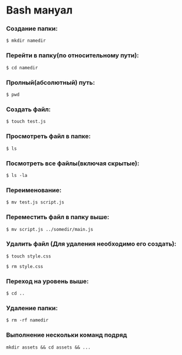# Bash мануал

### Создание папки:

`$ mkdir namedir`

### Перейти в папку(по относительному пути):

`$ cd namedir`

### Пролный(абсолютный) путь:

`$ pwd`

### Создать файл:

`$ touch test.js`

### Просмотреть файл в папке:

`$ ls`

### Посмотреть все файлы(включая скрытые):

`$ ls -la`

### Переименование:

`$ mv test.js script.js`

### Переместить файл в папку выше:

`$ mv script.js ../somedir/main.js`

### Удалить файл (Для удаления необходимо его создать):

```
$ touch style.css

$ rm style.css
```

### Переход на уровень выше:

`$ cd ..`

### Удаление папки:

`$ rm -rf namedir`

### Выполнение нескольки команд подряд

`mkdir assets && cd assets && ...`